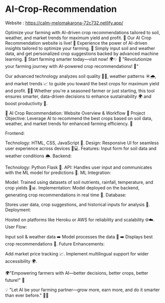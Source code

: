 # AI-Crop-Recommendation
Website :  https://calm-melomakarona-72c732.netlify.app/

Optimize your farming with AI-driven crop recommendations tailored to soil, weather, and market trends for maximum yield and profit.
🌾 Our AI Crop Recommendation website is live! 🚀 Experience the power of AI-driven insights tailored to optimize your farming. 🌱 Simply input soil and weather data, and get personalized crop suggestions backed by advanced machine learning. 🌟 Start farming smarter today—visit now! 🌍✨
🌾 "Revolutionize your farming journey with AI-powered crop recommendations! 🌟"

Our advanced technology analyzes soil quality 🧑‍🌾, weather patterns ☀️🌧️, and market trends 📈 to guide you toward the best crops for maximum yield and profit. 🌽🌻 Whether you're a seasoned farmer or just starting, this tool ensures smarter, data-driven decisions to enhance sustainability 🌍 and boost productivity 🚜.

🌾 AI Crop Recommendation: Website Overview & Workflow 🌟
Project Objective:
Leverage AI to recommend the best crops based on soil data, weather, and market trends for enhanced farming efficiency. 🌱

Frontend:

Technology: HTML, CSS, JavaScript 🎨.
Design: Responsive UI for seamless user experience across devices 📱💻.
Features: Input form for soil data and weather conditions 🌦️.
Backend:

Technology: Python Flask 🐍.
API: Handles user input and communicates with the ML model for predictions 📡.
ML Integration:

Model: Trained using datasets of soil nutrients, rainfall, temperature, and crop yields 🌾📊.
Implementation: Model deployed on the backend, generating crop recommendations in real time 🚀.
Database:

Stores user data, crop suggestions, and historical inputs for analysis 📂.
Deployment:

Hosted on platforms like Heroku or AWS for reliability and scalability 🌐☁️.
User Flow:

Input soil & weather data ➡️ Model processes the data 🤖 ➡️ Displays best crop recommendations 🌽.
Future Enhancements:

Add market price tracking 📈.
Implement multilingual support for wider accessibility 🌍. 

🌍"Empowering farmers with AI—better decisions, better crops, better future!" 🌟

💡 "Let AI be your farming partner—grow more, earn more, and do it smarter than ever before." 🌱✨
